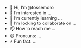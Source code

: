 - 👋 Hi, I’m @tossemoro
- 👀 I’m interested in ...
- 🌱 I’m currently learning ...
- 💞️ I’m looking to collaborate on ...
- 📫 How to reach me ...
- 😄 Pronouns: ...
- ⚡ Fun fact: ...

<!---
tossemoro/tossemoro is a ✨ special ✨ repository because its `README.md` (this file) appears on your GitHub profile.
You can click the Preview link to take a look at your changes.
--->
